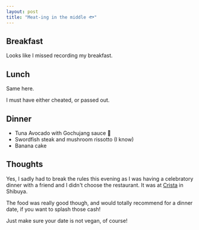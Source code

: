 ```yaml
---
layout: post
title: "Meat-ing in the middle 🐟"
---
```


## Breakfast

Looks like I missed recording my breakfast.

## Lunch

Same here.

I must have either cheated, or passed out.

## Dinner

- Tuna Avocado with Gochujang sauce 🥑
- Swordfish steak and mushroom rissotto (I know)
- Banana cake

## Thoughts

Yes, I sadly had to break the rules this evening as I was having a celebratory dinner with a friend and I didn't choose the restaurant. It was at [Crista](https://www.tysons.jp/crista/) in Shibuya.

The food was really good though, and would totally recommend for a dinner date, if you want to splash those cash!

Just make sure your date is not vegan, of course!
